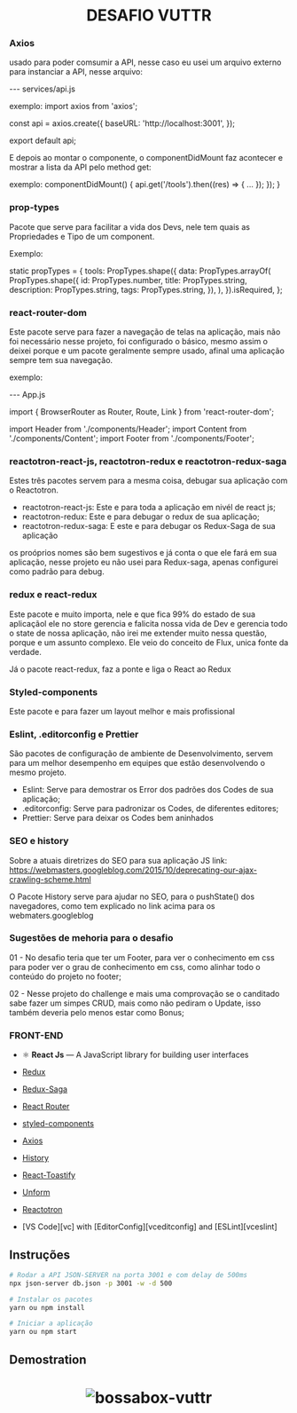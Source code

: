 <h1 align="center">
DESAFIO VUTTR
</h1>

### Axios

usado para poder comsumir a API, nesse caso eu usei um arquivo externo para instanciar a API, nesse arquivo:

--- services/api.js

exemplo:
import axios from 'axios';

const api = axios.create({
baseURL: 'http://localhost:3001',
});

export default api;

E depois ao montar o componente, o componentDidMount faz acontecer e mostrar a lista da API pelo method get:

exemplo:
componentDidMount() {
api.get('/tools').then((res) => {
...
});
});
}

### prop-types

Pacote que serve para facilitar a vida dos Devs, nele tem quais as Propriedades e Tipo de um component.

Exemplo:

static propTypes = {
tools: PropTypes.shape({
data: PropTypes.arrayOf(
PropTypes.shape({
id: PropTypes.number,
title: PropTypes.string,
description: PropTypes.string,
tags: PropTypes.string,
}),
),
}).isRequired,
};


### react-router-dom

Este pacote serve para fazer a navegação de telas na aplicação, mais não foi necessário nesse projeto, foi configurado o básico, mesmo assim o deixei porque e um pacote geralmente sempre usado, afinal uma aplicação sempre tem sua navegação.

exemplo:

--- App.js

import { BrowserRouter as Router, Route, Link } from 'react-router-dom';

import Header from './components/Header';
import Content from './components/Content';
import Footer from './components/Footer';

<Container>
  <Content />
  <Router exact path="/" component={Content} />
</Container>

### reactotron-react-js, reactotron-redux e reactotron-redux-saga

Estes três pacotes servem para a mesma coisa, debugar sua aplicação com o Reactotron.

- reactotron-react-js: Este e para toda a aplicação em nivél de react js;
- reactotron-redux: Este e para debugar o redux de sua aplicação;
- reactotron-redux-saga: E este e para debugar os Redux-Saga de sua aplicação

os proóprios nomes são bem sugestivos e já conta o que ele fará em sua aplicação, nesse projeto eu não usei para Redux-saga, apenas configurei como padrão para debug.

### redux e react-redux

Este pacote e muito importa, nele e que fica 99% do estado de sua aplicaçãol ele no store gerencia e falicita nossa vida de Dev e gerencia todo o state de nossa aplicação, não irei me extender muito nessa questão, porque e um assunto complexo. Ele veio do conceito de Flux, unica fonte da verdade.

Já o pacote react-redux, faz a ponte e liga o React ao Redux

### Styled-components

Este pacote e para fazer um layout melhor e mais profissional



### Eslint, .editorconfig e Prettier

São pacotes de configuração de ambiente de Desenvolvimento, servem para um melhor desempenho em equipes que estão desenvolvendo o mesmo projeto.

- Eslint: Serve para demostrar os Error dos padrões dos Codes de sua aplicação;
- .editorconfig: Serve para padronizar os Codes, de diferentes editores;
- Prettier: Serve para deixar os Codes bem aninhados

### SEO e history

Sobre a atuais diretrizes do SEO para sua aplicação JS
link: https://webmasters.googleblog.com/2015/10/deprecating-our-ajax-crawling-scheme.html

O Pacote History serve para ajudar no SEO, para o pushState() dos navegadores, como tem explicado no link acima para os webmaters.googleblog

### Sugestões de mehoria para o desafio

01 - No desafio teria que ter um Footer, para ver o conhecimento em css para poder ver o grau de conhecimento em css, como alinhar todo o conteúdo do projeto no footer;

02 - Nesse projeto do challenge e mais uma comprovação se o canditado sabe fazer um simpes CRUD, mais como não pediram o Update, isso também deveria pelo menos estar como Bonus;


### FRONT-END

- ⚛️ **React Js** — A JavaScript library for building user interfaces

-   [Redux](https://redux.js.org/)
-   [Redux-Saga](https://redux-saga.js.org/)
-   [React Router](https://github.com/ReactTraining/react-router)
-   [styled-components](https://www.styled-components.com/)
-   [Axios](https://github.com/axios/axios)
-   [History](https://www.npmjs.com/package/history)
-   [React-Toastify](https://fkhadra.github.io/react-toastify/)
-   [Unform](https://github.com/Rocketseat/unform)
-   [Reactotron](https://infinite.red/reactotron)
-   [VS Code][vc] with [EditorConfig][vceditconfig] and [ESLint][vceslint]



## Instruções

```bash
# Rodar a API JSON-SERVER na porta 3001 e com delay de 500ms
npx json-server db.json -p 3001 -w -d 500

# Instalar os pacotes
yarn ou npm install

# Iniciar a aplicação
yarn ou npm start
```


## Demostration

<h1 align="center">
  <img src="https://i.ibb.co/1bt69tm/bossabox-vuttr.gif" alt="bossabox-vuttr" border="0">
</h1>


